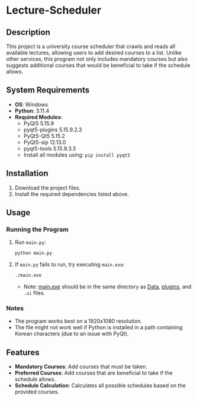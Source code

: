 # Lecture-Scheduler

## Description
This project is a university course scheduler that crawls and reads all available lectures, allowing users to add desired courses to a list. Unlike other services, this program not only includes mandatory courses but also suggests additional courses that would be beneficial to take if the schedule allows.

## System Requirements
- **OS**: Windows
- **Python**: 3.11.4
- **Required Modules**:
  - PyQt5 5.15.9
  - pyqt5-plugins 5.15.9.2.3
  - PyQt5-Qt5 5.15.2
  - PyQt5-sip 12.13.0
  - pyqt5-tools 5.15.9.3.3
  - Install all modules using: `pip install pyqt5`

## Installation
1. Download the project files.
2. Install the required dependencies listed above.

## Usage
### Running the Program
1. Run `main.py`:
    ```sh
    python main.py
    ```
2. If `main.py` fails to run, try executing `main.exe`:
    ```sh
    ./main.exe
    ```
    - Note: [main.exe](http://_vscodecontentref_/1) should be in the same directory as [Data](http://_vscodecontentref_/2), [plugins](http://_vscodecontentref_/3), and `.ui` files.

### Notes
- The program works best on a 1920x1080 resolution.
- The file might not work well if Python is installed in a path containing Korean characters (due to an issue with PyQt).

## Features
- **Mandatory Courses**: Add courses that must be taken.
- **Preferred Courses**: Add courses that are beneficial to take if the schedule allows.
- **Schedule Calculation**: Calculates all possible schedules based on the provided courses.
